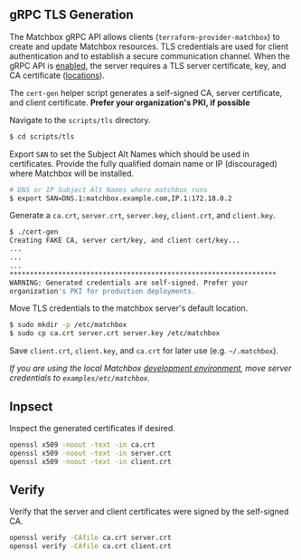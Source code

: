## gRPC TLS Generation

The Matchbox gRPC API allows clients (`terraform-provider-matchbox`) to create and update Matchbox resources. TLS credentials are used for client authentication and to establish a secure communication channel. When the gRPC API is [enabled](../../Documentation/deployment.md#customization), the server requires a TLS server certificate, key, and CA certificate ([locations](../../Documentation/config.md#files-and-directories)).

The `cert-gen` helper script generates a self-signed CA, server certificate, and client certificate. **Prefer your organization's PKI, if possible**

Navigate to the `scripts/tls` directory.

```sh
$ cd scripts/tls
```

Export `SAN` to set the Subject Alt Names which should be used in certificates. Provide the fully qualified domain name or IP (discouraged) where Matchbox will be installed.

```sh
# DNS or IP Subject Alt Names where matchbox runs
$ export SAN=DNS.1:matchbox.example.com,IP.1:172.18.0.2
```

Generate a `ca.crt`, `server.crt`, `server.key`, `client.crt`, and `client.key`.

```sh
$ ./cert-gen
Creating FAKE CA, server cert/key, and client cert/key...
...
...
...
******************************************************************
WARNING: Generated credentials are self-signed. Prefer your
organization's PKI for production deployments.
```

Move TLS credentials to the matchbox server's default location.

```sh
$ sudo mkdir -p /etc/matchbox
$ sudo cp ca.crt server.crt server.key /etc/matchbox
```

Save `client.crt`, `client.key`, and `ca.crt` for later use (e.g. `~/.matchbox`).

*If you are using the local Matchbox [development environment](../../Documentation/getting-started-rkt.md), move server credentials to `examples/etc/matchbox`.*

## Inpsect

Inspect the generated certificates if desired.

```sh
openssl x509 -noout -text -in ca.crt
openssl x509 -noout -text -in server.crt
openssl x509 -noout -text -in client.crt
```

## Verify

Verify that the server and client certificates were signed by the self-signed CA.

```sh
openssl verify -CAfile ca.crt server.crt
openssl verify -CAfile ca.crt client.crt
```
